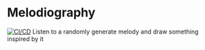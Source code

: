 # Melodiography

[![CI/CD](https://github.com/Declan-Y/melodiography/actions/workflows/CI.yml/badge.svg)](https://github.com/Declan-Y/melodiography/actions/workflows/CI.yml)
Listen to a randomly generate melody and draw something inspired by it

